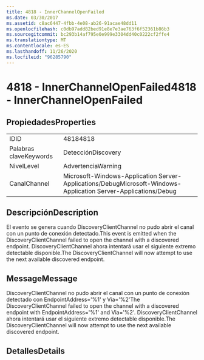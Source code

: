 ```yaml
---
title: 4818 - InnerChannelOpenFailed
ms.date: 03/30/2017
ms.assetid: c8ac6447-4fbb-4e08-ab26-91acae48dd11
ms.openlocfilehash: c0db97add82bed91e8e7e3ae763f6f52361b86b3
ms.sourcegitcommit: bc293b14af795e0e999e3304dd40c0222cf2ffe4
ms.translationtype: MT
ms.contentlocale: es-ES
ms.lasthandoff: 11/26/2020
ms.locfileid: "96285790"
---
```

# <a name="4818---innerchannelopenfailed"></a><span data-ttu-id="903fc-102">4818 - InnerChannelOpenFailed</span><span class="sxs-lookup"><span data-stu-id="903fc-102">4818 - InnerChannelOpenFailed</span></span>

## <a name="properties"></a><span data-ttu-id="903fc-103">Propiedades</span><span class="sxs-lookup"><span data-stu-id="903fc-103">Properties</span></span>  
  
|||  
|-|-|  
|<span data-ttu-id="903fc-104">ID</span><span class="sxs-lookup"><span data-stu-id="903fc-104">ID</span></span>|<span data-ttu-id="903fc-105">4818</span><span class="sxs-lookup"><span data-stu-id="903fc-105">4818</span></span>|  
|<span data-ttu-id="903fc-106">Palabras clave</span><span class="sxs-lookup"><span data-stu-id="903fc-106">Keywords</span></span>|<span data-ttu-id="903fc-107">Detección</span><span class="sxs-lookup"><span data-stu-id="903fc-107">Discovery</span></span>|  
|<span data-ttu-id="903fc-108">Nivel</span><span class="sxs-lookup"><span data-stu-id="903fc-108">Level</span></span>|<span data-ttu-id="903fc-109">Advertencia</span><span class="sxs-lookup"><span data-stu-id="903fc-109">Warning</span></span>|  
|<span data-ttu-id="903fc-110">Canal</span><span class="sxs-lookup"><span data-stu-id="903fc-110">Channel</span></span>|<span data-ttu-id="903fc-111">Microsoft-Windows-Application Server-Applications/Debug</span><span class="sxs-lookup"><span data-stu-id="903fc-111">Microsoft-Windows-Application Server-Applications/Debug</span></span>|  
  
## <a name="description"></a><span data-ttu-id="903fc-112">Descripción</span><span class="sxs-lookup"><span data-stu-id="903fc-112">Description</span></span>  

 <span data-ttu-id="903fc-113">El evento se genera cuando DiscoveryClientChannel no pudo abrir el canal con un punto de conexión detectado.</span><span class="sxs-lookup"><span data-stu-id="903fc-113">This event is emitted when the DiscoveryClientChannel failed to open the channel with a discovered endpoint.</span></span> <span data-ttu-id="903fc-114">DiscoveryClientChannel ahora intentará usar el siguiente extremo detectable disponible.</span><span class="sxs-lookup"><span data-stu-id="903fc-114">The DiscoveryClientChannel will now attempt to use the next available discovered endpoint.</span></span>  
  
## <a name="message"></a><span data-ttu-id="903fc-115">Message</span><span class="sxs-lookup"><span data-stu-id="903fc-115">Message</span></span>  

 <span data-ttu-id="903fc-116">DiscoveryClientChannel no pudo abrir el canal con un punto de conexión detectado con EndpointAddress='%1' y Via='%2'</span><span class="sxs-lookup"><span data-stu-id="903fc-116">The DiscoveryClientChannel failed to open the channel with a discovered endpoint with EndpointAddress='%1' and Via='%2'.</span></span> <span data-ttu-id="903fc-117">DiscoveryClientChannel ahora intentará usar el siguiente extremo detectable disponible.</span><span class="sxs-lookup"><span data-stu-id="903fc-117">The DiscoveryClientChannel will now attempt to use the next available discovered endpoint.</span></span>  
  
## <a name="details"></a><span data-ttu-id="903fc-118">Detalles</span><span class="sxs-lookup"><span data-stu-id="903fc-118">Details</span></span>
